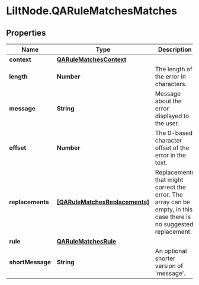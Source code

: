 # LiltNode.QARuleMatchesMatches

## Properties

Name | Type | Description | Notes
------------ | ------------- | ------------- | -------------
**context** | [**QARuleMatchesContext**](QARuleMatchesContext.md) |  | 
**length** | **Number** | The length of the error in characters. | 
**message** | **String** | Message about the error displayed to the user. | 
**offset** | **Number** | The 0-based character offset of the error in the text. | 
**replacements** | [**[QARuleMatchesReplacements]**](QARuleMatchesReplacements.md) | Replacements that might correct the error. The array can be empty, in this case there is no suggested replacement. | 
**rule** | [**QARuleMatchesRule**](QARuleMatchesRule.md) |  | [optional] 
**shortMessage** | **String** | An optional shorter version of &#39;message&#39;. | [optional] 


